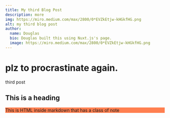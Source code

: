 ```yaml
---
title: My third Blog Post
description: more
img: https://miro.medium.com/max/2800/0*EVZkEtjw-kHGkfHG.png
alt: my third blog post
author:
  name: Douglas
  bio: Douglas built this using Nuxt.js's page.
  image: https://miro.medium.com/max/2800/0*EVZkEtjw-kHGkfHG.png
---
```


# plz to procrastinate again.

third post

## This is a heading

<div style="background-color: coral;">
  This is HTML inside markdown that has a class of note
</div>
